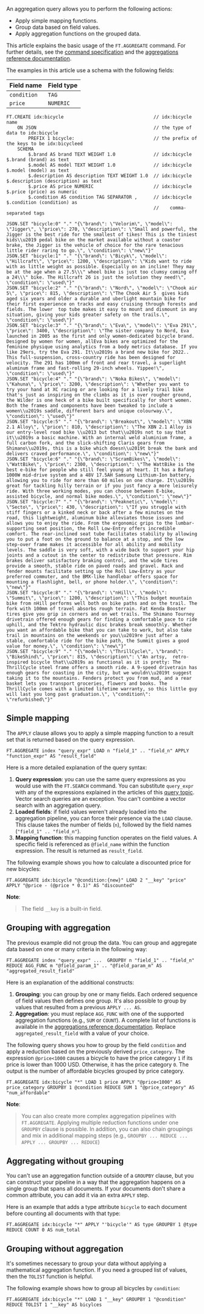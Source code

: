 An aggregation query allows you to perform the following actions:

- Apply simple mapping functions.
- Group data based on field values.
- Apply aggregation functions on the grouped data.

This article explains the basic usage of the `FT.AGGREGATE` command. For further details, see the [command specification](https://redis.io/commands/ft.aggregate/?utm_source=redisinsight&utm_medium=main&utm_campaign=tutorials) and the [aggregations reference documentation](https://redis.io/docs/latest/develop/ai/search-and-query/advanced-concepts/aggregations//utm_source=redisinsight&utm_medium=main&utm_campaign=tutorials).

The examples in this article use a schema with the following fields:

| Field name | Field type |
| ---------- | ---------- |
| `condition` | `TAG` |
| `price` | `NUMERIC` |

```redis:[run_confirmation=true] Create the bike shop idx:bicycle
FT.CREATE idx:bicycle                                 // idx:bicycle name
    ON JSON                                           // the type of data to idx:bicycle
        PREFIX 1 bicycle:                             // the prefix of the keys to be idx:bicycleed
    SCHEMA
        $.brand AS brand TEXT WEIGHT 1.0              // idx:bicycle $.brand (brand) as text
        $.model AS model TEXT WEIGHT 1.0              // idx:bicycle $.model (model) as text
        $.description AS description TEXT WEIGHT 1.0  // idx:bicycle $.description (description) as text
        $.price AS price NUMERIC                      // idx:bicycle $.price (price) as numeric
        $.condition AS condition TAG SEPARATOR ,      // idx:bicycle $.condition (condition) as
                                                      //    comma-separated tags
```

```redis:[run_confirmation=true] Load the JSON data
JSON.SET "bicycle:0" "." "{\"brand\": \"Velorim\", \"model\": \"Jigger\", \"price\": 270, \"description\": \"Small and powerful, the Jigger is the best ride for the smallest of tikes! This is the tiniest kids\\u2019 pedal bike on the market available without a coaster brake, the Jigger is the vehicle of choice for the rare tenacious little rider raring to go.\", \"condition\": \"new\"}"
JSON.SET "bicycle:1" "." "{\"brand\": \"Bicyk\", \"model\": \"Hillcraft\", \"price\": 1200, \"description\": \"Kids want to ride with as little weight as possible. Especially on an incline! They may be at the age when a 27.5\\\" wheel bike is just too clumsy coming off a 24\\\" bike. The Hillcraft 26 is just the solution they need!\", \"condition\": \"used\"}"
JSON.SET "bicycle:2" "." "{\"brand\": \"Nord\", \"model\": \"Chook air 5\", \"price\": 815, \"description\": \"The Chook Air 5  gives kids aged six years and older a durable and uberlight mountain bike for their first experience on tracks and easy cruising through forests and fields. The lower  top tube makes it easy to mount and dismount in any situation, giving your kids greater safety on the trails.\", \"condition\": \"used\"}"
JSON.SET "bicycle:3" "." "{\"brand\": \"Eva\", \"model\": \"Eva 291\", \"price\": 3400, \"description\": \"The sister company to Nord, Eva launched in 2005 as the first and only women-dedicated bicycle brand. Designed by women for women, allEva bikes are optimized for the feminine physique using analytics from a body metrics database. If you like 29ers, try the Eva 291. It\\u2019s a brand new bike for 2022.. This full-suspension, cross-country ride has been designed for velocity. The 291 has 100mm of front and rear travel, a superlight aluminum frame and fast-rolling 29-inch wheels. Yippee!\", \"condition\": \"used\"}"
JSON.SET "bicycle:4" "." "{\"brand\": \"Noka Bikes\", \"model\": \"Kahuna\", \"price\": 3200, \"description\": \"Whether you want to try your hand at XC racing or are looking for a lively trail bike that's just as inspiring on the climbs as it is over rougher ground, the Wilder is one heck of a bike built specifically for short women. Both the frames and components have been tweaked to include a women\\u2019s saddle, different bars and unique colourway.\", \"condition\": \"used\"}"
JSON.SET "bicycle:5" "." "{\"brand\": \"Breakout\", \"model\": \"XBN 2.1 Alloy\", \"price\": 810, \"description\": \"The XBN 2.1 Alloy is our entry-level road bike \\u2013 but that\\u2019s not to say that it\\u2019s a basic machine. With an internal weld aluminium frame, a full carbon fork, and the slick-shifting Claris gears from Shimano\\u2019s, this is a bike which doesn\\u2019t break the bank and delivers craved performance.\", \"condition\": \"new\"}"
JSON.SET "bicycle:6" "." "{\"brand\": \"ScramBikes\", \"model\": \"WattBike\", \"price\": 2300, \"description\": \"The WattBike is the best e-bike for people who still feel young at heart. It has a Bafang 1000W mid-drive system and a 48V 17.5AH Samsung Lithium-Ion battery, allowing you to ride for more than 60 miles on one charge. It\\u2019s great for tackling hilly terrain or if you just fancy a more leisurely ride. With three working modes, you can choose between E-bike, assisted bicycle, and normal bike modes.\", \"condition\": \"new\"}"
JSON.SET "bicycle:7" "." "{\"brand\": \"Peaknetic\", \"model\": \"Secto\", \"price\": 430, \"description\": \"If you struggle with stiff fingers or a kinked neck or back after a few minutes on the road, this lightweight, aluminum bike alleviates those issues and allows you to enjoy the ride. From the ergonomic grips to the lumbar-supporting seat position, the Roll Low-Entry offers incredible comfort. The rear-inclined seat tube facilitates stability by allowing you to put a foot on the ground to balance at a stop, and the low step-over frame makes it accessible for all ability and mobility levels. The saddle is very soft, with a wide back to support your hip joints and a cutout in the center to redistribute that pressure. Rim brakes deliver satisfactory braking control, and the wide tires provide a smooth, stable ride on paved roads and gravel. Rack and fender mounts facilitate setting up the Roll Low-Entry as your preferred commuter, and the BMX-like handlebar offers space for mounting a flashlight, bell, or phone holder.\", \"condition\": \"new\"}"
JSON.SET "bicycle:8" "." "{\"brand\": \"nHill\", \"model\": \"Summit\", \"price\": 1200, \"description\": \"This budget mountain bike from nHill performs well both on bike paths and on the trail. The fork with 100mm of travel absorbs rough terrain. Fat Kenda Booster tires give you grip in corners and on wet trails. The Shimano Tourney drivetrain offered enough gears for finding a comfortable pace to ride uphill, and the Tektro hydraulic disc brakes break smoothly. Whether you want an affordable bike that you can take to work, but also take trail in mountains on the weekends or you\\u2019re just after a stable, comfortable ride for the bike path, the Summit gives a good value for money.\", \"condition\": \"new\"}"
JSON.SET "bicycle:9" "." "{\"model\": \"ThrillCycle\", \"brand\": \"BikeShind\", \"price\": 815, \"description\": \"An artsy,  retro-inspired bicycle that\\u2019s as functional as it is pretty: The ThrillCycle steel frame offers a smooth ride. A 9-speed drivetrain has enough gears for coasting in the city, but we wouldn\\u2019t suggest taking it to the mountains. Fenders protect you from mud, and a rear basket lets you transport groceries, flowers and books. The ThrillCycle comes with a limited lifetime warranty, so this little guy will last you long past graduation.\", \"condition\": \"refurbished\"}"
```

## Simple mapping

The `APPLY` clause allows you to apply a simple mapping function to a result set that is returned based on the query expression.

```
FT.AGGREGATE index "query_expr" LOAD n "field_1" .. "field_n" APPLY "function_expr" AS "result_field"
```

Here is a more detailed explanation of the query syntax:

1. **Query expression**: you can use the same query expressions as you would use with the `FT.SEARCH` command. You can substitute `query_expr` with any of the expressions explained in the articles of this [query topic](https://redis.io/docs/latest/develop/ai/search-and-query/query/?utm_source=redisinsight&utm_medium=main&utm_campaign=tutorials). Vector search queries are an exception. You can't combine a vector search with an aggregation query.
2. **Loaded fields**: if field values weren't already loaded into the aggregation pipeline, you can force their presence via the `LOAD` clause. This clause takes the number of fields (`n`), followed by the field names (`"field_1" .. "field_n"`).
3. **Mapping function**: this mapping function operates on the field values. A specific field is referenced as `@field_name` within the function expression. The result is returned as `result_field`.

The following example shows you how to calculate a discounted price for new bicycles:

```redis Calculate discounted price
FT.AGGREGATE idx:bicycle "@condition:{new}" LOAD 2 "__key" "price" APPLY "@price - (@price * 0.1)" AS "discounted"
```

**Note**:
> The field `__key` is a built-in field. 

## Grouping with aggregation

The previous example did not group the data. You can group and aggregate data based on one or many criteria in the following way:

```
FT.AGGREGATE index "query_expr" ...  GROUPBY n "field_1" .. "field_n" REDUCE AGG_FUNC m "@field_param_1" .. "@field_param_m" AS "aggregated_result_field"
```

Here is an explanation of the additional constructs:

1. **Grouping**: you can group by one or many fields. Each ordered sequence of field values then defines one group. It's also possible to group by values that resulted from a previous `APPLY ... AS`.
2. **Aggregation**: you must replace `AGG_FUNC` with one of the supported aggregation functions (e.g., `SUM` or `COUNT`). A complete list of functions is available in the [aggregations reference documentation](https://redis.io/docs/latest/develop/ai/search-and-query/advanced-concepts/aggregations?utm_source=redisinsight&utm_medium=main&utm_campaign=tutorials). Replace `aggregated_result_field` with a value of your choice.

The following query shows you how to group by the field `condition` and apply a reduction based on the previously derived `price_category`. The expression `@price<1000` causes a bicycle to have the price category `1` if its price is lower than 1000 USD. Otherwise, it has the price category `0`. The output is the number of affordable bicycles grouped by price category.

```redis Aggregate, group by condition, reduce
FT.AGGREGATE idx:bicycle "*" LOAD 1 price APPLY "@price<1000" AS price_category GROUPBY 1 @condition REDUCE SUM 1 "@price_category" AS "num_affordable"
```

**Note**:
> You can also create more complex aggregation pipelines with `FT.AGGREGATE`. Applying multiple reduction functions under one `GROUPBY` clause is possible. In addition, you can also chain groupings and mix in additional mapping steps (e.g., `GROUPBY ... REDUCE ... APPLY ... GROUPBY ... REDUCE`)

## Aggregating without grouping

You can't use an aggregation function outside of a `GROUPBY` clause, but you can construct your pipeline in a way that the aggregation happens on a single group that spans all documents. If your documents don't share a common attribute, you can add it via an extra `APPLY` step.

Here is an example that adds a type attribute `bicycle` to each document before counting all documents with that type:

```redis Aggregation without grouping
FT.AGGREGATE idx:bicycle "*" APPLY "'bicycle'" AS type GROUPBY 1 @type REDUCE COUNT 0 AS num_total
```

## Grouping without aggregation

It's sometimes necessary to group your data without applying a mathematical aggregation function. If you need a grouped list of values, then the `TOLIST` function is helpful.

The following example shows how to group all bicycles by `condition`:

```redis Grouping without aggregation
FT.AGGREGATE idx:bicycle "*" LOAD 1 "__key" GROUPBY 1 "@condition" REDUCE TOLIST 1 "__key" AS bicylces
```
